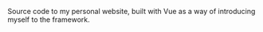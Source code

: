 Source code to my personal website, built with Vue as a way of introducing myself to the framework. 
